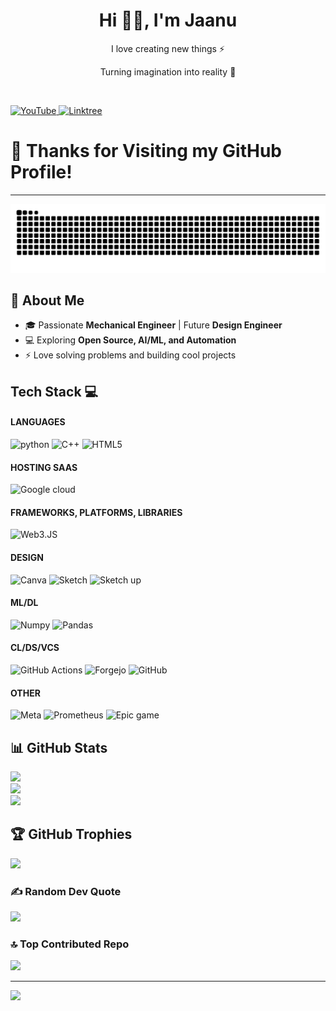 <h1 align="center"> Hi 👋🏻, I'm Jaanu </br> 
</h1>
<p align="center">I love creating new things ⚡</p>
<p align="center">Turning imagination into reality 🚀</p>
<a href="https://buymeacoffee.com/januahirwa6" target="_blank"><img alt="" src="https://img.shields.io/badge/Donate-ffdd00?style=for-the-badge&logo=buy-me-a-coffee&logoColor=black" style="vertical-align:center" /></a>
 <a href="https://x.com/JanuAhirwar?t=puzBJ5B-TjN1zD_gl9KAnw&s=09" target="_blank"><img alt="" src="https://img.shields.io/badge/Twitter-000?logo=X&logoColor=ffffff&style=for-the-badge" style="vertical-align:center" /></a>
<a href="https://www.linkedin.com/in/janu-ahirwar-562bb6277?utm_source=share&utm_campaign=share_via&utm_content=profile&utm_medium=android_app" target="_blank"><img alt="" src="https://img.shields.io/badge/LinkedIn-000?logo=linkedin&logoColor=0A66C2&style=for-the-badge" style="vertical-align:center" /></a>
<a href="https://www.instagram.com/ft.shiva_111" target="_blank"><img alt="" src="https://img.shields.io/badge/Instagram-000?style=for-the-badge&logo=Instagram&logoColor=E4405F" style="vertical-align:center" /></a></p>
<a href="https://www.youtube.com/@Jaanu.x_lyricss" target="_blank">
  <img alt="YouTube" src="https://img.shields.io/badge/YouTube-000?style=for-the-badge&logo=YouTube&logoColor=FF0000" style="vertical-align:center" />
</a>
<a href="https://linktr.ee/ft.jaanu_111" target="_blank">
  <img alt="Linktree" src="https://img.shields.io/badge/Linktree-000?style=for-the-badge&logo=linktree&logoColor=43E55E" style="vertical-align:center" />
</a>


# 👋 Thanks for Visiting my GitHub Profile!

---

<p align="center">
  <img src="https://github.com/VishwaGauravIn/VishwaGauravIn/blob/output/github-contribution-grid-snake-dark.svg" alt="snake animation">
</p>

## 🚀 About Me  
- 🎓 Passionate **Mechanical Engineer** | Future **Design Engineer**  
- 💻 Exploring **Open Source, AI/ML, and Automation**  
- ⚡ Love solving problems and building cool projects  

## Tech Stack 💻
#### LANGUAGES 
![python](https://img.shields.io/badge/-python-000?style=for-the-badge&logo=python)
![C++](https://img.shields.io/badge/-c++-000?style=for-the-badge&logo=c++&logoColor=white)
![HTML5](https://img.shields.io/badge/-HTML5-000?style=for-the-badge&logoHTML5&logoColor=white)

#### HOSTING SAAS 
![Google cloud](https://img.shields.io/badge/-googlecloud-000?style=for-the-badge&logo=next.js)

#### FRAMEWORKS, PLATFORMS, LIBRARIES 
![Web3.JS](https://img.shields.io/badge/-Web3.JS-000?style=for-the-badge&logo=Web3.JS)

#### DESIGN 
![Canva](https://img.shields.io/badge/-Canva-000?style=for-the-badge&logo=canva)
![Sketch](https://img.shields.io/badge/-sketck-000?style=for-the-badge&logo=sketch&logoColor=white)
![Sketch up](https://img.shields.io/badge/-Sketchup-000?style=for-the-badge&logo=Sketchup&logoColor=white)

#### ML/DL
![Numpy](https://img.shields.io/badge/-numpy-000?style=for-the-badge&logo=numpy)
![Pandas](https://img.shields.io/badge/-pandas-000?style=for-the-badge&logo=pandas)

#### CL/DS/VCS 
![GitHub Actions](https://img.shields.io/badge/-github%20actions-000?style=for-the-badge&logo=githubactions&logoColor=pink)
![Forgejo](https://img.shields.io/badge/-Forgejo-000?style=for-the-badge&logo=Forgejo)
![GitHub](https://img.shields.io/badge/-Github-000?style=for-the-badge&logo=GitHub)

#### OTHER
![Meta](https://img.shields.io/badge/-meta-000?style=for-the-badge&logo=meta)
![Prometheus](https://img.shields.io/badge/-Prometheus]-000?style=for-the-badge&logo=Prometheus])
![Epic game](https://img.shields.io/badge/-epicgame-000?style=for-the-badge&logo=Epicgame)

## 📊 GitHub Stats  
![](https://github-readme-stats.vercel.app/api?username=janu200512&theme=github_dark&hide_border=false&include_all_commits=true&count_private=true)<br/>
![](https://nirzak-streak-stats.vercel.app/?user=janu200512&theme=github_dark&hide_border=false)<br/>
![](https://github-readme-stats.vercel.app/api/top-langs/?username=janu200512&theme=github_dark&hide_border=false&include_all_commits=true&count_private=true&layout=compact)

## 🏆 GitHub Trophies
![](https://github-profile-trophy.vercel.app/?username=janu200512&theme=github_dark&no-frame=false&no-bg=true&margin-w=4)

### ✍️ Random Dev Quote
![](https://quotes-github-readme.vercel.app/api?type=horizontal&theme=dark)

### 🔝 Top Contributed Repo
![](https://github-contributor-stats.vercel.app/api?username=janu200512&limit=5&theme=github_dark&combine_all_yearly_contributions=true)

---
[![](https://visitcount.itsvg.in/api?id=janu200512&icon=0&color=0)](https://visitcount.itsvg.in)

<!-- Proudly created with GPRM ( https://gprm.itsvg.in ) -->


